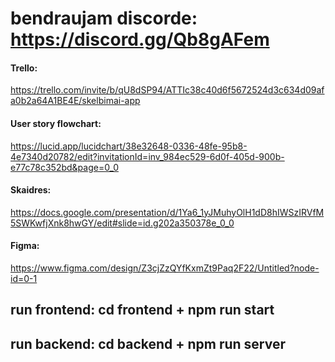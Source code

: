 # bendraujam discorde: https://discord.gg/Qb8gAFem

#### Trello:
https://trello.com/invite/b/qU8dSP94/ATTIc38c40d6f5672524d3c634d09afa0b2a64A1BE4E/skelbimai-app 

#### User story flowchart:
https://lucid.app/lucidchart/38e32648-0336-48fe-95b8-4e7340d20782/edit?invitationId=inv_984ec529-6d0f-405d-900b-e77c78c352bd&page=0_0

#### Skaidres:
https://docs.google.com/presentation/d/1Ya6_1yJMuhyOlH1dD8hIWSzIRVfM5SWKwfjXnk8hwGY/edit#slide=id.g202a350378e_0_0

#### Figma:
https://www.figma.com/design/Z3cjZzQYfKxmZt9Paq2F22/Untitled?node-id=0-1



## run frontend: cd frontend + npm run start

## run backend: cd backend + npm run server
